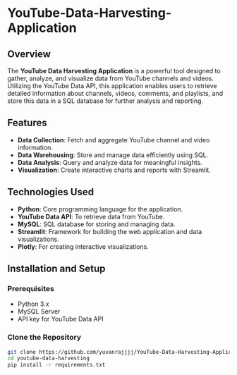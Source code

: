 # YouTube-Data-Harvesting-Application

## Overview
The **YouTube Data Harvesting Application** is a powerful tool designed to gather, analyze, and visualize data from YouTube channels and videos. Utilizing the YouTube Data API, this application enables users to retrieve detailed information about channels, videos, comments, and playlists, and store this data in a SQL database for further analysis and reporting.

## Features
- **Data Collection**: Fetch and aggregate YouTube channel and video information.
- **Data Warehousing**: Store and manage data efficiently using SQL.
- **Data Analysis**: Query and analyze data for meaningful insights.
- **Visualization**: Create interactive charts and reports with Streamlit.

## Technologies Used
- **Python**: Core programming language for the application.
- **YouTube Data API**: To retrieve data from YouTube.
- **MySQL**: SQL database for storing and managing data.
- **Streamlit**: Framework for building the web application and data visualizations.
- **Plotly**: For creating interactive visualizations.

## Installation and Setup

### Prerequisites
- Python 3.x
- MySQL Server
- API key for YouTube Data API

### Clone the Repository
```bash
git clone https://github.com/yuvanrajjjj/YouTube-Data-Harvesting-Application.git
cd youtube-data-harvesting
pip install -r requirements.txt
